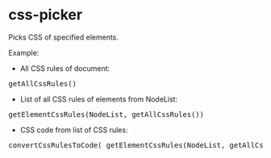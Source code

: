 css-picker
=======================

Picks CSS of specified elements.

Example:

* All CSS rules of document:

<pre>
getAllCssRules()
</pre>

* List of all CSS rules of elements from NodeList:

<pre>
getElementCssRules(NodeList, getAllCssRules())
</pre>

* CSS code from list of CSS rules:

<pre>
convertCssRulesToCode( getElementCssRules(NodeList, getAllCssRules()) )
</pre>

